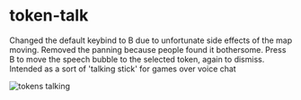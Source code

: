 # token-talk
Changed the default keybind to B due to unfortunate side effects of the map moving. Removed the panning because people found it bothersome.
Press B to move the speech bubble to the selected token, again to dismiss. Intended as a sort of 'talking stick' for games over voice chat

![tokens talking](https://github.com/xaukael/token-talk/raw/main/tokens%20talking.gif)
